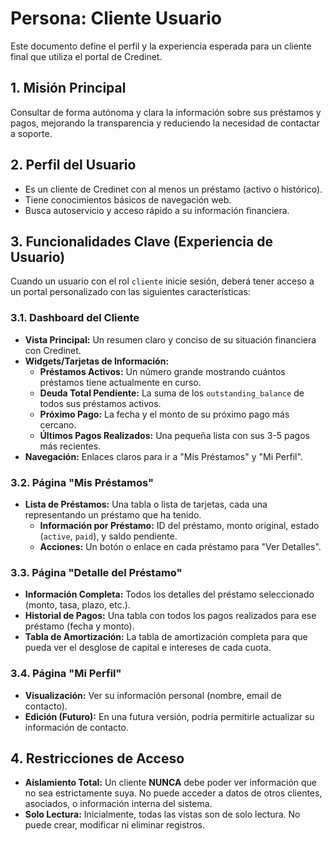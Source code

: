 # Persona: Cliente Usuario

Este documento define el perfil y la experiencia esperada para un cliente final que utiliza el portal de Credinet.

## 1. Misión Principal

Consultar de forma autónoma y clara la información sobre sus préstamos y pagos, mejorando la transparencia y reduciendo la necesidad de contactar a soporte.

## 2. Perfil del Usuario

-   Es un cliente de Credinet con al menos un préstamo (activo o histórico).
-   Tiene conocimientos básicos de navegación web.
-   Busca autoservicio y acceso rápido a su información financiera.

## 3. Funcionalidades Clave (Experiencia de Usuario)

Cuando un usuario con el rol `cliente` inicie sesión, deberá tener acceso a un portal personalizado con las siguientes características:

### 3.1. Dashboard del Cliente

-   **Vista Principal:** Un resumen claro y conciso de su situación financiera con Credinet.
-   **Widgets/Tarjetas de Información:**
    -   **Préstamos Activos:** Un número grande mostrando cuántos préstamos tiene actualmente en curso.
    -   **Deuda Total Pendiente:** La suma de los `outstanding_balance` de todos sus préstamos activos.
    -   **Próximo Pago:** La fecha y el monto de su próximo pago más cercano.
    -   **Últimos Pagos Realizados:** Una pequeña lista con sus 3-5 pagos más recientes.
-   **Navegación:** Enlaces claros para ir a "Mis Préstamos" y "Mi Perfil".

### 3.2. Página "Mis Préstamos"

-   **Lista de Préstamos:** Una tabla o lista de tarjetas, cada una representando un préstamo que ha tenido.
    -   **Información por Préstamo:** ID del préstamo, monto original, estado (`active`, `paid`), y saldo pendiente.
    -   **Acciones:** Un botón o enlace en cada préstamo para "Ver Detalles".

### 3.3. Página "Detalle del Préstamo"

-   **Información Completa:** Todos los detalles del préstamo seleccionado (monto, tasa, plazo, etc.).
-   **Historial de Pagos:** Una tabla con todos los pagos realizados para ese préstamo (fecha y monto).
-   **Tabla de Amortización:** La tabla de amortización completa para que pueda ver el desglose de capital e intereses de cada cuota.

### 3.4. Página "Mi Perfil"

-   **Visualización:** Ver su información personal (nombre, email de contacto).
-   **Edición (Futuro):** En una futura versión, podría permitirle actualizar su información de contacto.

## 4. Restricciones de Acceso

-   **Aislamiento Total:** Un cliente **NUNCA** debe poder ver información que no sea estrictamente suya. No puede acceder a datos de otros clientes, asociados, o información interna del sistema.
-   **Solo Lectura:** Inicialmente, todas las vistas son de solo lectura. No puede crear, modificar ni eliminar registros.
